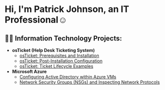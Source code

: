 <h1>Hi, I'm Patrick Johnson, an IT Professional</a>☺</h1>

<h2>👨‍💻 Information Technology Projects:</h2>

- <b>osTicket (Help Desk Ticketing System)</b>
  - [osTicket: Prerequisites and Installation](https://github.com/PatrickJohnsonX7/osticket-prereqs)
  - [osTicket: Post-Installation Configuration](https://github.com/PatrickJohnsonX7/post-install-config)
  - [osTicket: Ticket Lifecycle Examples](https://github.com/PatrickJohnsonX7/ticket-lifecycle)
- <b>Microsoft Azure</b>
  - [Configuring Active Directory within Azure VMs](https://github.com/PatrickJohnsonX7/configure-ad)
  - [Network Security Groups (NSGs) and Inspecting Network Protocols](https://github.com/PatrickJohnsonX7/azure-network-protocols)





